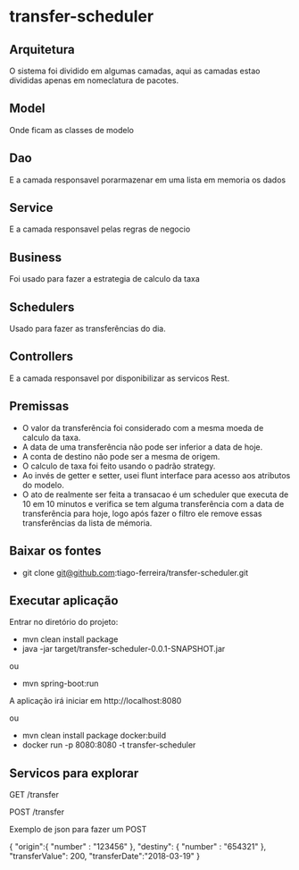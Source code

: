 # transfer-scheduler


## Arquitetura
O sistema foi dividido em algumas camadas, aqui as camadas estao divididas apenas em nomeclatura de pacotes.

## Model
Onde ficam as classes de modelo

## Dao
E a camada responsavel porarmazenar em uma lista em memoria os dados

## Service
E a camada responsavel pelas regras de negocio

## Business
Foi usado para fazer a estrategia de calculo da taxa

## Schedulers
Usado para fazer as transferências do dia.

## Controllers
E a camada responsavel por disponibilizar as servicos Rest.

## Premissas

- O valor da transferência foi considerado com a mesma moeda de calculo da taxa.
- A data de uma transferência não pode ser inferior a data de hoje.
- A conta de destino não pode ser a mesma de origem.
- O calculo de taxa foi feito usando o padrão strategy.
- Ao invés de getter e setter, usei flunt interface para acesso aos atributos do modelo.
- O ato de realmente ser feita a transacao é um scheduler que executa de 10 em 10 minutos e verifica se tem alguma transferência com a data de transferência para hoje, logo após fazer o filtro ele remove essas transferências da lista de mémoria.

## Baixar os fontes

- git clone git@github.com:tiago-ferreira/transfer-scheduler.git

## Executar aplicação

Entrar no diretório do projeto:

- mvn clean install package
- java -jar target/transfer-scheduler-0.0.1-SNAPSHOT.jar

ou

- mvn spring-boot:run

A aplicação irá iniciar em http://localhost:8080

ou

- mvn clean install package docker:build
- docker run -p 8080:8080 -t transfer-scheduler

## Servicos para explorar

GET /transfer

POST /transfer



Exemplo de json para fazer um POST

{
	"origin":{
		"number" : "123456"
	},
	"destiny": {
		"number" : "654321"
	},
	"transferValue": 200,
	"transferDate":"2018-03-19"
}

